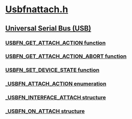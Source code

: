 # [Usbfnattach.h](index.md)
## [Universal Serial Bus (USB)](../_usbref/index.md)
### [USBFN_GET_ATTACH_ACTION function](../usbfnattach/nc-usbfnattach-usbfn_get_attach_action.md)
### [USBFN_GET_ATTACH_ACTION_ABORT function](../usbfnattach/nc-usbfnattach-usbfn_get_attach_action_abort.md)
### [USBFN_SET_DEVICE_STATE function](../usbfnattach/nc-usbfnattach-usbfn_set_device_state.md)
### [_USBFN_ATTACH_ACTION enumeration](../usbfnattach/ne-usbfnattach-_usbfn_attach_action.md)
### [_USBFN_INTERFACE_ATTACH structure](../usbfnattach/ns-usbfnattach-_usbfn_interface_attach.md)
### [_USBFN_ON_ATTACH structure](../usbfnattach/ns-usbfnattach-_usbfn_on_attach.md)
